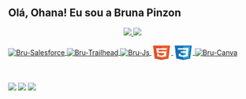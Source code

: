 ## Olá, Ohana! Eu sou a Bruna Pinzon
<div align="center">
 <a href="https://github.com/brupinzon">
 <img height="180em" src="https://github-readme-stats.vercel.app/api?username=brupinzon&show_icons=true&theme=moltack&include_all_commits=true&count_private=true"/>
 <img height="180em" src="https://github-readme-stats.vercel.app/api/top-langs/?username=brupinzon&layout=compact&langs_count=7&theme=moltack"/>
</div>

<div style="display: inline_block"><br>
    <img align="center" alt="Bru-Salesforce" height="30" width="45" 
src="https://logodownload.org/wp-content/uploads/2020/04/salesforce-logo.png"/>
      <img align="center" alt="Bru-Trailhead" height="45" width="50" 
src="https://play-lh.googleusercontent.com/bJ4yfe91bjz9fxR0XFUwEzyfz6XCgVshJgpffdTWa7PObd2W5Mwf89hlrVki4rqLxpY"/>
  <img align="center" alt="Bru-Js" height="30" width="40"                                                         src="https://cdn.jsdelivr.net/gh/devicons/devicon/icons/javascript/javascript-plain.svg"/>
  <img align="center" alt="Bru-HTML" height="30" width="40" src="https://raw.githubusercontent.com/devicons/devicon/master/icons/html5/html5-original.svg">
  <img align="center" alt="Bru-CSS" height="30" width="40" src="https://raw.githubusercontent.com/devicons/devicon/master/icons/css3/css3-original.svg"/>
  <img align="center" alt="Bru-Canva" height="30" width="40"
src="https://cdn.jsdelivr.net/gh/devicons/devicon/icons/canva/canva-original.svg"/>
</div>
  
##

<div>
  <br>
  <a href = "mailto:bruna.pinzon@outlook.com"><img src="https://img.shields.io/badge/Outlook-3152A0?style=for-the-badge&logo=microsoft-outlook&logoColor=white" target="_blank"></a>
  <a href="https://www.linkedin.com/in/bruna-pinzon/" target="_blank"><img src="https://img.shields.io/badge/-LinkedIn-%230077B5?style=for-the-badge&logo=linkedin&logoColor=white" target="_blank"></a>  
  <a href="https://trailblazer.me/id/brunapinzon" target="_blank"><img src="https://img.shields.io/badge/Trailhead-CC6699?style=for-the-badge&logo=salesforce&logoColor=white" target="_blank"></a> 
</div>
